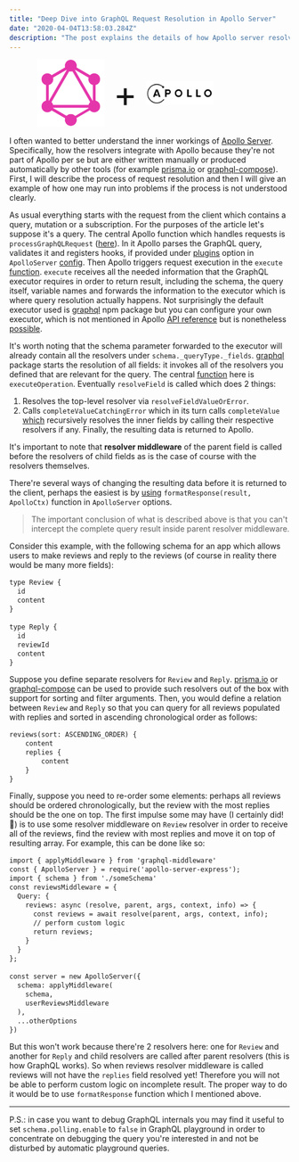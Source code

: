 ```yaml
---
title: "Deep Dive into GraphQL Request Resolution in Apollo Server"
date: "2020-04-04T13:58:03.284Z"
description: "The post explains the details of how Apollo server resolves graphql requests and how graphql resolvers middleware is executed."
---
```


<div style="display:flex;align-items:center;padding-left:10%;padding-right:10%;">
    <div style="width:30%;">
        <img src="GraphQL_Logo.svg"
            alt="GraphQL Logo"
            style="margin:0;"
            />
    </div>
        <span style="font-size: 64px;padding-left:16px;padding-right:16px;">+</span>
    <div style="width:30%;">
    <img src="apollo.png"
        alt="Apollo Logo"
        />
    </div>
</div>

I often wanted to better understand the inner workings of [Apollo Server](https://www.apollographql.com/docs/apollo-server/). Specifically, how the resolvers integrate with Apollo because they're not part of Apollo per se but are either written manually or produced automatically by other tools (for example [prisma.io](https://www.prisma.io/) or [graphql-compose](https://graphql-compose.github.io/)). First, I will describe the process of request resolution and then I will give an example of how one may run into problems if the process is not understood clearly.

As usual everything starts with the request from the client which contains a query, mutation or a subscription. For the purposes of the article let's suppose it's a query. The central Apollo function which handles requests is `processGraphQLRequest` ([here](https://github.com/apollographql/apollo-server/blob/8dd114455925dfe177dfbfb21449bdfc658aaf1e/packages/apollo-server-core/src/requestPipeline.ts#L107)). In it Apollo parses the GraphQL query, validates it and registers hooks, if provided under [plugins](https://www.apollographql.com/docs/apollo-server/integrations/plugins/) option in `ApolloServer` [config](https://www.apollographql.com/docs/apollo-server/api/apollo-server/). Then Apollo triggers request execution in the `execute` [function](https://github.com/apollographql/apollo-server/blob/8dd114455925dfe177dfbfb21449bdfc658aaf1e/packages/apollo-server-core/src/requestPipeline.ts#L449). `execute` receives all the needed information that the GraphQL executor requires in order to return result, including the schema, the query itself, variable names and forwards the information to the executor which is where query resolution actually happens. Not surprisingly the default executor used is [graphql](https://www.npmjs.com/package/graphql) npm package but you can configure your own executor, which is not mentioned in Apollo [API reference](https://www.apollographql.com/docs/apollo-server/api/apollo-server/) but is nonetheless [possible](https://github.com/apollographql/apollo-server/blob/21651bd4ae00b5aade89831ab67a00e0e7094bd6/packages/apollo-server-core/src/types.ts#L53).

It's worth noting that the schema parameter forwarded to the executor will already contain all the resolvers under `schema._queryType._fields`. [graphql](https://www.npmjs.com/package/graphql) package starts the resolution of all fields: it invokes all of the resolvers you defined that are relevant for the query. The central [function](https://github.com/graphql/graphql-js/blob/278bde0a5cd71008452b555065f19dcd1160270a/src/execution/execute.js#L344) here is `executeOperation`. Eventually `resolveField` is called which does 2 things:

1. Resolves the top-level resolver via `resolveFieldValueOrError`.
2. Calls `completeValueCatchingError` which in its turn calls `completeValue` [which](https://github.com/graphql/graphql-js/blob/278bde0a5cd71008452b555065f19dcd1160270a/src/execution/execute.js#L802) recursively resolves the inner fields by calling their respective resolvers if any. Finally, the resulting data is returned to Apollo.

It's important to note that **resolver middleware** of the parent field is called before the resolvers of child fields as is the case of course with the resolvers themselves.

There're several ways of changing the resulting data before it is returned to the client, perhaps the easiest is by [using](https://www.apollographql.com/docs/apollo-server/api/apollo-server/) `formatResponse(result, ApolloCtx)` function in `ApolloServer` options.

> The important conclusion of what is described above is that you can't intercept the complete query result inside parent resolver middleware.

Consider this example, with the following schema for an app which allows users to make reviews and reply to the reviews (of course in reality there would be many more fields):

```
type Review {
  id
  content
}

type Reply {
  id
  reviewId
  content
}
```

Suppose you define separate resolvers for `Review` and `Reply`. [prisma.io](https://www.prisma.io/) or [graphql-compose](https://graphql-compose.github.io/) can be used to provide such resolvers out of the box with support for sorting and filter arguments. Then, you would define a relation between `Review` and `Reply` so that you can query for all reviews populated with replies and sorted in ascending chronological order as follows:

```
reviews(sort: ASCENDING_ORDER) {
    content
    replies {
        content
    }
}
```

Finally, suppose you need to re-order some elements: perhaps all reviews should be ordered chronologically, but the review with the most replies should be the one on top. The first impulse some may have (I certainly did! &#128578;) is to use some resolver middleware on `Review` resolver in order to receive all of the reviews, find the review with most replies and move it on top of resulting array. For example, this can be done like so:

```
import { applyMiddleware } from 'graphql-middleware'
const { ApolloServer } = require('apollo-server-express');
import { schema } from './someSchema'
const reviewsMiddleware = {
  Query: {
    reviews: async (resolve, parent, args, context, info) => {
      const reviews = await resolve(parent, args, context, info);
      // perform custom logic
      return reviews;
    }
  }
};

const server = new ApolloServer({
  schema: applyMiddleware(
    schema,
    userReviewsMiddleware
  ),
  ...otherOptions
})
```

But this won't work because there're 2 resolvers here: one for `Review` and another for `Reply` and child resolvers are called after parent resolvers (this is how GraphQL works). So when reviews resolver middleware is called reviews will not have the `replies` field resolved yet! Therefore you will not be able to perform custom logic on incomplete result. The proper way to do it would be to use `formatResponse` function which I mentioned above.

---

P.S.: in case you want to debug GraphQL internals you may find it useful to set `schema.polling.enable` to `false` in GraphQL playground in order to concentrate on debugging the query you're interested in and not be disturbed by automatic playground queries.
